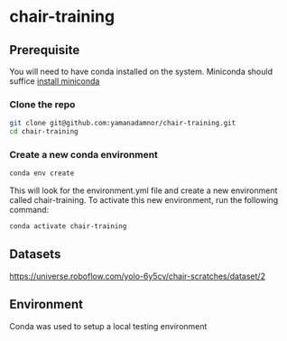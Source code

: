# chair-training

## Prerequisite
You will need to have conda installed on the system. Miniconda should suffice
[install miniconda](https://docs.conda.io/en/latest/miniconda.html)

### Clone the repo
```bash
git clone git@github.com:yamanadamnor/chair-training.git
cd chair-training
```
### Create a new conda environment
```bash
conda env create
``` 
This will look for the environment.yml file and create a new environment called chair-training. To activate this new environment, run the following command:
```bash
conda activate chair-training
```

## Datasets
https://universe.roboflow.com/yolo-6y5cv/chair-scratches/dataset/2

## Environment
Conda was used to setup a local testing environment
